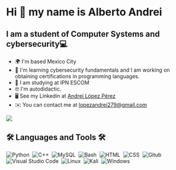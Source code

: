 Hi 👋 my name is Alberto Andrei
============================
I am a student of Computer Systems and cybersecurity💻
--------------------------------------------

*   🌍  I'm based Mexico City
*   🧠  I'm learning cybersecurity fundamentals and I am working on obtaining certifications in programming languages.
*   🤝  I am studying at IPN ESCOM
*   🤓  I'm autodidactic.
*   🖥️  See my Linkedin at [Andrei López Pérez](https://www.linkedin.com/in/andrei-l%C3%B3pez-p%C3%A9rez-662885197/)
*   ✉️  You can contact me at [lopezandrei279@gmail.com](lopezandrei279@gmail.com)

<a 
                href="https://www.linkedin.com/in/andrei-l%C3%B3pez-p%C3%A9rez-662885197/" target="_blank" rel="noreferrer"><img
                src="https://img.shields.io/badge/LinkedIn-0077B5?style=for-the-badge&logo=linkedin&logoColor=white"
/><a/>
## 🛠 Languages and Tools 🛠

![Python](https://img.shields.io/badge/Python-05122A?style=flat&logo=python&logoColor=ffdd54)&nbsp;
![C++](https://img.shields.io/badge/C%2B%2B-05122A?style=flat&logo=cplusplus&logoColor=28ABE8)&nbsp;
![MySQL](https://img.shields.io/badge/Mysql-05122A?style=flat&logo=mysql&logoColor=28ABE8)&nbsp;
![Bash](https://img.shields.io/badge/Bash-05122A?style=flat&logo=gnu-bash&logoColor=89E051)&nbsp;
![HTML](https://img.shields.io/badge/-HTML-05122A?style=flat&logo=HTML5)&nbsp; 
![CSS](https://img.shields.io/badge/-CSS-05122A?style=flat&logo=CSS3&logoColor=1572B6)&nbsp; 
![Gitub](https://img.shields.io/badge/-Github-05122A?style=flat&logo=github&logoColor=white)&nbsp; \
![Visual Studio Code](https://img.shields.io/badge/-Visual%20Studio%20Code-05122A?style=flat&logo=visual-studio-code&logoColor=007ACC)&nbsp; 
![Linux](https://img.shields.io/badge/Linux-05122A?style=flat&logo=linux&logoColor=yellow)&nbsp;
![Kali](https://img.shields.io/badge/Kali_Linux-05122A?style=flat&logo=kalilinux&logoColor=white)&nbsp;
![Windows](https://img.shields.io/badge/Windows-05122A?style=flat&logo=windows&logoColor=white)&nbsp;

<h1 align="center"></h1>
